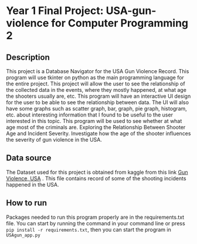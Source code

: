 # Year 1 Final Project: USA-gun-violence for Computer Programming 2

## Description
This project is a Database Navigator for the USA Gun Violence Record. 
This program will use tkinter on python as the main programming language for 
the entire project. This project will allow the user to see the relationship of 
the collected data in the events, where they mostly happened, at what age the 
shooters usually are, etc. This program will have an interactive UI design for 
the user to be able to see the relationship between data. The UI will also have 
some graphs such as scatter graph, bar, graph, pie graph, histogram, etc. about 
interesting information that I found to be useful to the user interested in this topic. 
This program will be used to see whether at what age most of the criminals are. 
Exploring the Relationship Between Shooter Age and Incident Severity. Investigate 
how the age of the shooter influences the severity of gun violence in the USA.

## Data source
The Dataset used for this project is obtained from kaggle from this link 
[Gun Violence, USA](https://www.kaggle.com/datasets/eimadevyni/shooting-1982-2023-cleaned)
. This file contains record of some of the shooting incidents happened in the USA.

## How to run
Packages needed to run this program properly are in the requirements.txt file. 
You can start by running the command in your command line or press `pip install -r requirements.txt`,
then you can start the program in `USAgun_app.py`

